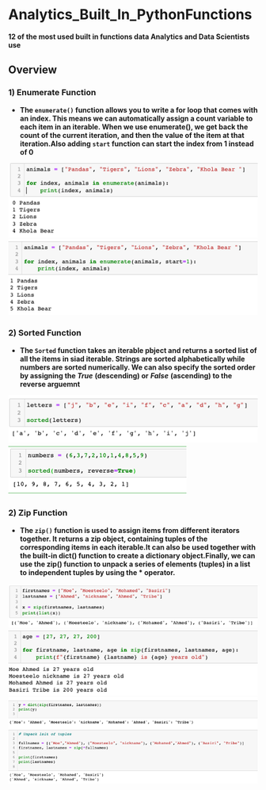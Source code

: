 # Analytics_Built_In_PythonFunctions
**12 of the most used built in functions data Analytics and Data Scientists use**

## Overview 

### 1) Enumerate Function 
- **The `enumerate()` function allows you to write a for loop that comes with an index. This means we can automatically assign a count variable to each item in an iterable. When we use enumerate(), we get back the count of the current iteration, and then the value of the item at that iteration.Also adding `start` function can start the index from 1 instead of 0**

<img src="img/Enumerate.png">
<img src="img/Enumerate with start.png">

### 2) Sorted Function

- **The `Sorted` function takes an iterable pbject and returns a sorted list of all the items in siad iterable. Strings are sorted alphabetically while numbers are sorted numerically. We can also specify the sorted order by assigning the ***True***** **(descending) or** ***False*** **(ascending) to the reverse arguemnt**

<img src="img/sorted.png">
<img src="img/sorted numbers.png">



### 2) Zip Function

- **The `zip()` function is used to assign items from different iterators together. It returns a zip object, containing tuples of the corresponding items in each iterable.It can also be used together with the built-in dict() function to create a dictionary object.Finally, we can use the zip() function to unpack a series of elements (tuples) in a list to independent tuples by using the * operator.**

<img src="img/zip.png">
<img src="img/zip 1.png">
<img src="img/zip 3.png">
